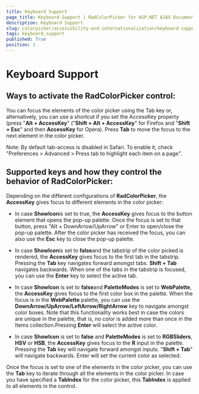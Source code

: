 ```yaml
---
title: Keyboard Support
page_title: Keyboard Support | RadColorPicker for ASP.NET AJAX Documentation
description: Keyboard Support
slug: colorpicker/accessibility-and-internationalization/keyboard-support
tags: keyboard,support
published: True
position: 1
---
```


# Keyboard Support



## Ways to activate the RadColorPicker control:

You can focus the elements of the color picker using the Tab key or, alternatively, you can use a shortcut if you set the AccessKey property (press "**Alt + AccessKey**" ("**Shift + Alt + AccessKey**" for Firefox and "**Shift + Esc**" and then **AccessKey** for Opera). Press **Tab** to move the focus to the next element in the color picker.

Note: By default tab-access is disabled in Safari. To enable it, check "Preferences > Advanced > Press tab to highlight each item on a page".



## Supported keys and how they control the behavior of RadColorPicker:



Depending on the different configurations of **RadColorPicker**, the **AccessKey** gives focus to different elements in the color picker:

* In case **ShowIcon**is set to true, the **AccessKey** gives focus to the button element that opens the pop-up palette. Once the focus is set to that button, press "Alt + DownArrow/UpArrow" or Enter to open/close the pop-up palette. After the color picker has received the focus, you can also use the **Esc** key to close the pop-up palette.

* In case **ShowIcon**is set to **false**and the tabstrip of the color picked is rendered, the **AccessKey** gives focus to the first tab in the tabstrip. Pressing the **Tab** key navigates forward amongst tabs. **Shift + Tab** navigates backwards. When one of the tabs in the tabstrip is focused, you can use the **Enter** key to select the active tab.

* In case **ShowIcon** is set to **false**and **PaletteModes** is set to **WebPalette**, the **AccessKey** gives focus to the first color box in the palette. When the focus is in the **WebPalette** palette, you can use the **DownArrow/UpArrow/LeftArrow/RightArrow** key to navigate amongst color boxes. Note that this functionality works best in case the colors are unique in the palette, that is, no color is added more than once in the Items collection.Pressing **Enter** will select the active color.

* In case **ShowIcon** is set to **false** and **PaletteModes** is set to **RGBSliders**, **HSV** or **HSB**, the **AccessKey** gives focus to the **R** input in the palette. Pressing the **Tab** key will navigate forward amongst inputs. "**Shift + Tab**" will navigate backwards. Enter will set the current color as selected.

Once the focus is set to one of the elements in the color picker, you can use the **Tab** key to iterate through all the elements in the color picker. In case you have specified a **TabIndex** for the color picker, this **TabIndex** is applied to all elements in the control.


